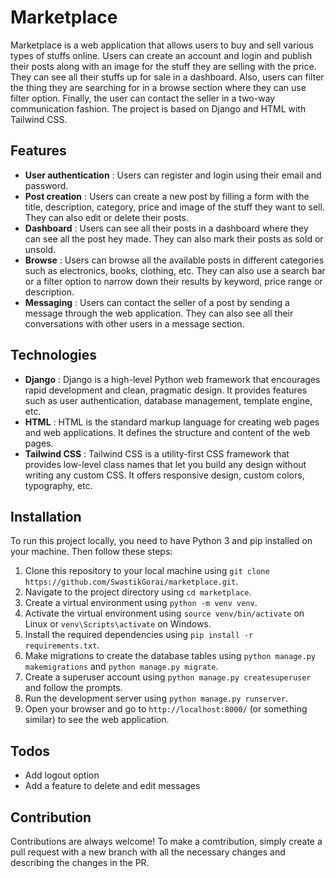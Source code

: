 # Marketplace

Marketplace is a web application that allows users to buy and sell various types of stuffs online. Users can create an account and login and publish their posts along with an image for the stuff they are selling with the price. They can see all their stuffs up for sale in a dashboard. Also, users can filter the thing they are searching for in a browse section where they can use filter option. Finally, the user can contact the seller in a two-way communication fashion. The project is based on Django and HTML with Tailwind CSS.

## Features

- **User authentication** : Users can register and login using their email and password.
- **Post creation** : Users can create a new post by filling a form with the title, description, category, price and image of the stuff they want to sell. They can also edit or delete their posts.
- **Dashboard** : Users can see all their posts in a dashboard where they can see all the post hey made. They can also mark their posts as sold or unsold.
- **Browse** : Users can browse all the available posts in different categories such as electronics, books, clothing, etc. They can also use a search bar or a filter option to narrow down their results by keyword, price range or description.
- **Messaging** : Users can contact the seller of a post by sending a message through the web application. They can also see all their conversations with other users in a message section.

## Technologies

- **Django** : Django is a high-level Python web framework that encourages rapid development and clean, pragmatic design. It provides features such as user authentication, database management, template engine, etc.
- **HTML** : HTML is the standard markup language for creating web pages and web applications. It defines the structure and content of the web pages.
- **Tailwind CSS** : Tailwind CSS is a utility-first CSS framework that provides low-level class names that let you build any design without writing any custom CSS. It offers responsive design, custom colors, typography, etc.

## Installation

To run this project locally, you need to have Python 3 and pip installed on your machine. Then follow these steps:

1. Clone this repository to your local machine using `git clone https://github.com/SwastikGorai/marketplace.git`.
2. Navigate to the project directory using `cd marketplace`.
3. Create a virtual environment using `python -m venv venv`.
4. Activate the virtual environment using `source venv/bin/activate` on Linux or `venv\Scripts\activate` on Windows.
5. Install the required dependencies using `pip install -r requirements.txt`.
6. Make migrations to create the database tables using `python manage.py makemigrations` and `python manage.py migrate`.
7. Create a superuser account using `python manage.py createsuperuser` and follow the prompts.
8. Run the development server using `python manage.py runserver`.
9. Open your browser and go to `http://localhost:8000/` (or something similar) to see the web application.

## Todos
- Add logout option
- Add a feature to delete and edit messages

## Contribution

Contributions are always welcome! To make a comtribution, simply create a pull request with a new branch with all the necessary changes and describing the changes in the PR.
